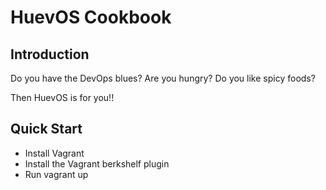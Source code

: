 # HuevOS Cookbook

## Introduction

Do you have the DevOps blues? Are you hungry? Do you like spicy foods?

Then HuevOS is for you!!

## Quick Start

- Install Vagrant
- Install the Vagrant berkshelf plugin
- Run vagrant up


